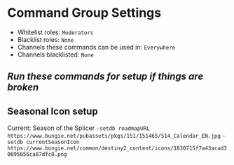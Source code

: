 # Command Group Settings
- Whitelist roles: `Moderators`
- Blacklist roles: `None`
- Channels these commands can be used in: `Everywhere`
- Channels blacklisted: `None`

## *Run these commands for setup if things are broken*
## Seasonal Icon setup
Current: Season of the Splicer
`-setdb roadmapURL https://www.bungie.net/pubassets/pkgs/151/151465/S14_Calendar_EN.jpg`
`-setdb currentSeasonIcon https://www.bungie.net/common/destiny2_content/icons/1830715f7a43acad30695656ca87dfc8.png`
